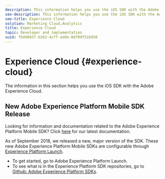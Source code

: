 ```yaml
---
description: This information helps you use the iOS SDK with the Adobe Experience Cloud.
seo-description: This information helps you use the iOS SDK with the Adobe Experience Cloud.
seo-title: Experience Cloud
solution: Marketing Cloud,Analytics
title: Experience Cloud
topic: Developer and implementation
uuid: fb498937-b263-4cff-adde-8d709f51b950
---
```


# Experience Cloud {#experience-cloud}

The information in this section helps you use the iOS SDK with the Adobe Experience Cloud.

## New Adobe Experience Platform Mobile SDK Release

Looking for information and documentation related to the Adobe Experience Platform Mobile SDK? Click [here](https://aep-sdks.gitbook.io/docs/) for our latest documentation.

As of September 2018, we released a new, major version of the SDK. These new Adobe Experience Platform Mobile SDKs are configurable through [Experience Platform Launch](https://www.adobe.com/experience-platform/launch.html).

* To get started, go to Adobe Experience Platform Launch.
* To see what is in the Experience Platform SDK repositories, go to [Github: Adobe Experience Platform SDKs](https://github.com/Adobe-Marketing-Cloud/acp-sdks).
